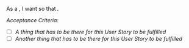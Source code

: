 As a <role>, I want <to do something> so that <I have this benefit>.

Acceptance Criteria:

* [ ] A thing that has to be there for this User Story to be fulfilled
* [ ] Another thing that has to be there for this User Story to be fulfilled
